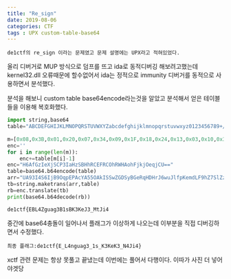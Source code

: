 ```yaml
---
title: "Re_sign" 
date: 2019-08-06
categories: CTF
tags : UPX custom-table-base64
---
```

```
de1ctf의 re_sign 이라는 문제였고 문제 설명에는 UPX라고 적혀있었다.
```

올리 디버거로 MUP 방식으로 덤프를 뜨고 ida로 동적디버깅 해보려고했는데 kernel32.dll 오류때문에 할수없어서 
ida는 정적으로 immunity 디버거를 동적으로 사용하면서 분석했다.

분석을 해보니 custom table base64encode라는것을 알았고 분석해서 얻은 테이블들을 이용해 복호화했다.

```python
import string,base64
table="ABCDEFGHIJKLMNOPQRSTUVWXYZabcdefghijklmnopqrstuvwxyz0123456789+/="
	
m=[0x08,0x3B,0x01,0x20,0x07,0x34,0x09,0x1F,0x18,0x24,0x13,0x03,0x10,0x38,0x09,0x1B,0x08,0x34,0x13,0x02,0x08,0x22,0x12,0x03,0x05,0x06,0x12,0x03,0x0F,0x22,0x12,0x17,0x08,0x01,0x29,0x22,0x06,0x24,0x32,0x24,0x0F,0x1F,0x2B,0x24,0x03,0x15,0x41,0x41]
enc=''
for i in range(len(m)):
	enc+=table[m[i]-1]
enc="H6AfGzIeXjSCP3IaHzSBHhRCEFRCOhRWHAohFjkjOeqjCU=="
table=base64.b64encode(table)
arr="UA93I4S6IjB9OqpEPAcYA55OAkISSwZGDSyBGeRqHDHrJ6wuJlfpKemdLF9hZ7SlZzBcXM0fEMEjRPGzT3qiWhj="
tb=string.maketrans(arr,table)
rb=enc.translate(tb)
print(base64.b64decode(rb))
```

```
de1ctf{EBL4Zguag3B1sBK3KeJ3_MtJi4	
```

중간에 base64충돌이 일어나서 플래그가 이상하게 나오는데 이부분을 직접 디버깅하면서 수정했다.
```
최종 플래그:de1ctf{E_L4nguag3_1s_K3KeK3_N4Ji4}
```


xctf 관련 문제는 항상 못풀고 끝냈는데 이번에는 풀어서 다행이다.
이따가 사진 더 넣어야겟당
